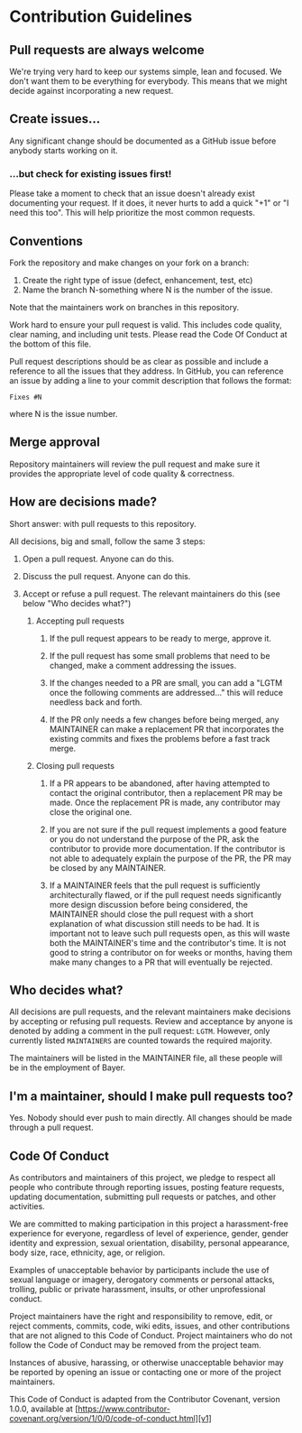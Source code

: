 # Contribution Guidelines


## Pull requests are always welcome

We're trying very hard to keep our systems simple, lean and focused. We don't
want them to be everything for everybody. This means that we might decide
against incorporating a new request.


## Create issues...

Any significant change should be documented as a GitHub issue before anybody
starts working on it.

### ...but check for existing issues first!

Please take a moment to check that an issue doesn't already exist documenting
your request. If it does, it never hurts to add a quick "+1" or
"I need this too". This will help prioritize the most common requests.


## Conventions

Fork the repository and make changes on your fork on a branch:

1. Create the right type of issue (defect, enhancement, test, etc)
2. Name the branch N-something where N is the number of the issue.

Note that the maintainers work on branches in this repository.

Work hard to ensure your pull request is valid. This includes code quality,
clear naming, and including unit tests. Please read the Code Of Conduct at the
bottom of this file.

Pull request descriptions should be as clear as possible and include a reference
to all the issues that they address. In GitHub, you can reference an issue by
adding a line to your commit description that follows the format:

  `Fixes #N`

where N is the issue number.


## Merge approval

Repository maintainers will review the pull request and make sure it provides
the appropriate level of code quality & correctness. 


## How are decisions made?

Short answer: with pull requests to this repository.

All decisions, big and small, follow the same 3 steps:

1. Open a pull request. Anyone can do this.
2. Discuss the pull request. Anyone can do this.
3. Accept or refuse a pull request. The relevant maintainers do this (see below
   "Who decides what?")

   1. Accepting pull requests
      1. If the pull request appears to be ready to merge, approve it.

      2. If the pull request has some small problems that need to be changed,
         make a comment addressing the issues.

      3. If the changes needed to a PR are small, you can add a "LGTM once the
         following comments are addressed..." this will reduce needless back and
         forth.

      4. If the PR only needs a few changes before being merged, any MAINTAINER
         can make a replacement PR that incorporates the existing commits and
         fixes the problems before a fast track merge.

   2. Closing pull requests
      1. If a PR appears to be abandoned, after having attempted to contact the
         original contributor, then a replacement PR may be made. Once the
         replacement PR is made, any contributor may close the original one.

      2. If you are not sure if the pull request implements a good feature or
         you do not understand the purpose of the PR, ask the contributor to
         provide more documentation. If the contributor is not able to
         adequately explain the purpose of the PR, the PR may be closed by any
         MAINTAINER.

      3. If a MAINTAINER feels that the pull request is sufficiently
         architecturally flawed, or if the pull request needs significantly more
         design discussion before being considered, the MAINTAINER should close
         the pull request with a short explanation of what discussion still
         needs to be had. It is important not to leave such pull requests open,
         as this will waste both the MAINTAINER's time and the contributor's
         time. It is not good to string a contributor on for weeks or months,
         having them make many changes to a PR that will eventually be rejected.


## Who decides what?

All decisions are pull requests, and the relevant maintainers make decisions by
accepting or refusing pull requests. Review and acceptance by anyone is denoted
by adding a comment in the pull request: `LGTM`. However, only currently listed
`MAINTAINERS` are counted towards the required majority.

The maintainers will be listed in the MAINTAINER file, all these people will be
in the employment of Bayer.


## I'm a maintainer, should I make pull requests too?

Yes. Nobody should ever push to main directly. All changes should be made
through a pull request.

## Code Of Conduct

As contributors and maintainers of this project, we pledge to respect all people
who contribute through reporting issues, posting feature requests, updating
documentation, submitting pull requests or patches, and other activities.

We are committed to making participation in this project a harassment-free
experience for everyone, regardless of level of experience, gender, gender
identity and expression, sexual orientation, disability, personal appearance,
body size, race, ethnicity, age, or religion.

Examples of unacceptable behavior by participants include the use of sexual
language or imagery, derogatory comments or personal attacks, trolling, public
or private harassment, insults, or other unprofessional conduct.

Project maintainers have the right and responsibility to remove, edit, or reject
comments, commits, code, wiki edits, issues, and other contributions that are
not aligned to this Code of Conduct. Project maintainers who do not follow the
Code of Conduct may be removed from the project team.

Instances of abusive, harassing, or otherwise unacceptable behavior may be
reported by opening an issue or contacting one or more of the project
maintainers.

This Code of Conduct is adapted from the Contributor Covenant, version 1.0.0,
available at
[https://www.contributor-covenant.org/version/1/0/0/code-of-conduct.html][v1]

[v1]: https://www.contributor-covenant.org/version/1/0/0/code-of-conduct.html
